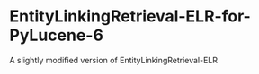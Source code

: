 # EntityLinkingRetrieval-ELR-for-PyLucene-6
A slightly modified version of EntityLinkingRetrieval-ELR
